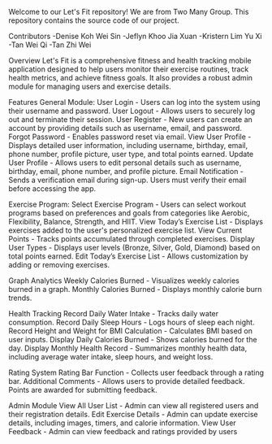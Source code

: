 Welcome to our Let's Fit repository! We are from Two Many Group. This repository contains the source code of our project.

Contributors
-Denise Koh Wei Sin
-Jeflyn Khoo Jia Xuan
-Kristern Lim Yu Xi
-Tan Wei Qi
-Tan Zhi Wei

Overview
Let's Fit is a comprehensive fitness and health tracking mobile application designed to help users monitor their exercise routines, track health metrics, and achieve fitness goals. It also provides a robust admin module for managing users and exercise details.

Features
General Module:
User Login - Users can log into the system using their username and password.
User Logout - Allows users to securely log out and terminate their session.
User Register - New users can create an account by providing details such as username, email, and password.
Forgot Password - Enables password reset via email.
View User Profile - Displays detailed user information, including username, birthday, email, phone number, profile picture, user type, and total points earned.
Update User Profile - Allows users to edit personal details such as username, birthday, email, phone number, and profile picture.
Email Notification - Sends a verification email during sign-up. Users must verify their email before accessing the app.

Exercise Program:
Select Exercise Program - Users can select workout programs based on preferences and goals from categories like Aerobic, Flexibility, Balance, Strength, and HIIT.
View Today’s Exercise List - Displays exercises added to the user's personalized exercise list.
View Current Points - Tracks points accumulated through completed exercises.
Display User Types - Displays user levels (Bronze, Silver, Gold, Diamond) based on total points earned.
Edit Today’s Exercise List - Allows customization by adding or removing exercises.

Graph Analytics
Weekly Calories Burned - Visualizes weekly calories burned in a graph.
Monthly Calories Burned - Displays monthly calorie burn trends.

Health Tracking
Record Daily Water Intake - Tracks daily water consumption.
Record Daily Sleep Hours - Logs hours of sleep each night.
Record Height and Weight for BMI Calculation - Calculates BMI based on user inputs.
Display Daily Calories Burned - Shows calories burned for the day.
Display Monthly Health Record - Summarizes monthly health data, including average water intake, sleep hours, and weight loss.

Rating System
Rating Bar Function - Collects user feedback through a rating bar.
Additional Comments - Allows users to provide detailed feedback. Points are awarded for submitting feedback.

Admin Module
View All User List - Admin can view all registered users and their registration details.
Edit Exercise Details - Admin can update exercise details, including images, timers, and calorie information.
View User Feedback - Admin can view feedback and ratings provided by users
